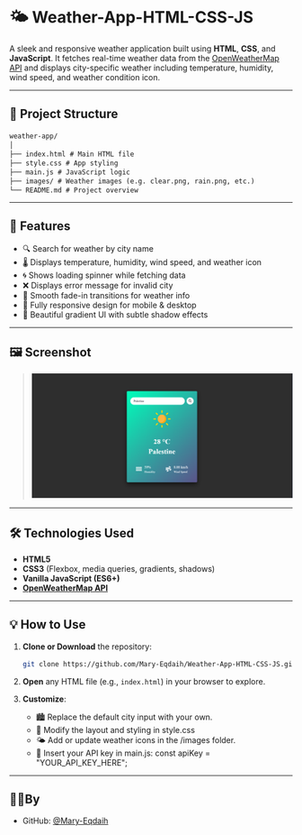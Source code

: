 ﻿# 🌤️ Weather-App-HTML-CSS-JS

A sleek and responsive weather application built using **HTML**, **CSS**, and **JavaScript**. It fetches real-time weather data from the [OpenWeatherMap API](https://openweathermap.org/) and displays city-specific weather including temperature, humidity, wind speed, and weather condition icon.

---

## 🔧 Project Structure
```
weather-app/
│
├── index.html # Main HTML file
├── style.css # App styling
├── main.js # JavaScript logic
├── images/ # Weather images (e.g. clear.png, rain.png, etc.)
└── README.md # Project overview
```
---
## 🚀 Features

- 🔍 Search for weather by city name
- 🌡️ Displays temperature, humidity, wind speed, and weather icon
- 🌀 Shows loading spinner while fetching data
- ❌ Displays error message for invalid city
- 🎨 Smooth fade-in transitions for weather info
- 📱 Fully responsive design for mobile & desktop
- 🎁 Beautiful gradient UI with subtle shadow effects

---

## 🖼️ Screenshot

> ![Weather App Screenshot](screenshot.png)

---

## 🛠️ Technologies Used

- **HTML5**
- **CSS3** (Flexbox, media queries, gradients, shadows)
- **Vanilla JavaScript (ES6+)**
- **[OpenWeatherMap API](https://openweathermap.org/)**

---

## 💡 How to Use

1. **Clone or Download** the repository:

   ```bash
   git clone https://github.com/Mary-Eqdaih/Weather-App-HTML-CSS-JS.git

   ```
2. **Open** any HTML file (e.g., `index.html`) in your browser to explore.

3. **Customize**:
   - 🏙️ Replace the default city input with your own.
   - 🎨 Modify the layout and styling in style.css
   - 🌤️ Add or update weather icons in the /images folder.
   - 🔑 Insert your API key in main.js: const apiKey = "YOUR_API_KEY_HERE";

---   

## 🙋‍♀️By
- GitHub: [@Mary-Eqdaih](https://github.com/Mary-eqdaih)


